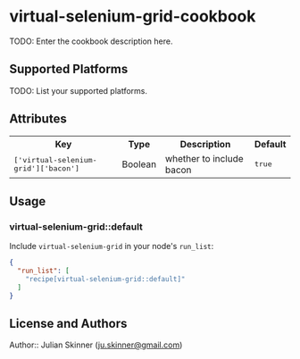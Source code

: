 # virtual-selenium-grid-cookbook

TODO: Enter the cookbook description here.

## Supported Platforms

TODO: List your supported platforms.

## Attributes

<table>
  <tr>
    <th>Key</th>
    <th>Type</th>
    <th>Description</th>
    <th>Default</th>
  </tr>
  <tr>
    <td><tt>['virtual-selenium-grid']['bacon']</tt></td>
    <td>Boolean</td>
    <td>whether to include bacon</td>
    <td><tt>true</tt></td>
  </tr>
</table>

## Usage

### virtual-selenium-grid::default

Include `virtual-selenium-grid` in your node's `run_list`:

```json
{
  "run_list": [
    "recipe[virtual-selenium-grid::default]"
  ]
}
```

## License and Authors

Author:: Julian Skinner (<ju.skinner@gmail.com>)
